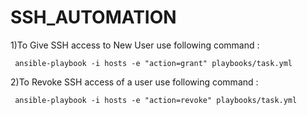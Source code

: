 # SSH_AUTOMATION

1)To Give SSH access to New User use following command :

     ansible-playbook -i hosts -e "action=grant" playbooks/task.yml
  
2)To Revoke SSH access of a user use following command :  

     ansible-playbook -i hosts -e "action=revoke" playbooks/task.yml
